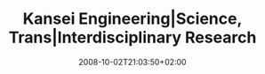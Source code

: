 ---
members: ["PLevy"]
slug: kansei-engineering-science-rrans-interdisciplinary-research
title: "Kansei Engineering|Science, Trans|Interdisciplinary Research"
tags: ['kansei', 'interdisciplinarité']
layout: single
searchFilter: Event
publitype: presentation
subsection: lecture
institution:
    logo: Chiba
    short: 'Chiba U.'
    name: "Chiba University"
    web: "https://www.chiba-u.ac.jp/"
kansei: true
research: 
    -  kansei
chaire: false
date: 2008-10-02T21:03:50+02:00
reference: "Lévy, P. (2008). Kansei Engineering|Science – Trans|Interdisciplinary Research, presented at the KEER International Symposium 2008, Taipei, Taiwan. October 2nd, 2008."
---